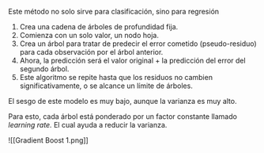 Este método no solo sirve para clasificación, sino para regresión

1. Crea una cadena de árboles de profundidad fija.
2. Comienza con un solo valor, un nodo hoja.
3. Crea un árbol para tratar de predecir el error cometido (pseudo-residuo) para cada observación por el árbol anterior.
4. Ahora, la predicción será el valor original + la predicción del error del segundo árbol.
5. Este algoritmo se repite hasta que los residuos no cambien significativamente, o se alcance un límite de árboles.

El sesgo de este modelo es muy bajo, aunque la varianza es muy alto.

Para esto, cada árbol está ponderado por un factor constante llamado *learning rate.* El cual ayuda a reducir la varianza.

![[Gradient Boost 1.png]]
